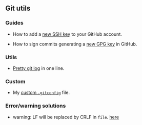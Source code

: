 ## Git utils

### Guides

- How to add a [new SSH key](./ssh.md) to your GitHub account.

- How to sign commits generating a [new GPG key](./gpg.md) in GitHub.

### Utils

- [Pretty git log](./git-lg.md) in one line.

### Custom

- My [custom `.gitconfig`](./git-config.md) file.

### Error/warning solutions

- warning: LF will be replaced by CRLF in `file`. [here](./autocrlf.md)
